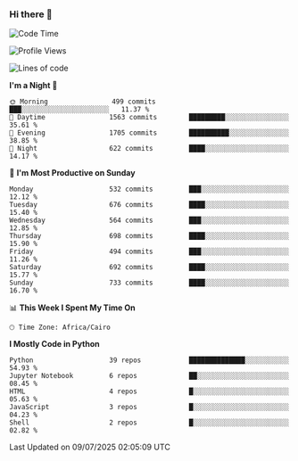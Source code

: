 ### Hi there 👋

<!--
**AMR-KELEG/AMR-KELEG** is a ✨ _special_ ✨ repository because its `README.md` (this file) appears on your GitHub profile.

Here are some ideas to get you started:

- 🔭 I’m currently working on ...
- 🌱 I’m currently learning ...
- 👯 I’m looking to collaborate on ...
- 🤔 I’m looking for help with ...
- 💬 Ask me about ...
- 📫 How to reach me: ...
- 😄 Pronouns: ...
- ⚡ Fun fact: ...
-->

<!--START_SECTION:waka-->
![Code Time](http://img.shields.io/badge/Code%20Time-0%20secs-blue)

![Profile Views](http://img.shields.io/badge/Profile%20Views-0-blue)

![Lines of code](https://img.shields.io/badge/From%20Hello%20World%20I%27ve%20Written-25.7%20million%20lines%20of%20code-blue)

**I'm a Night 🦉** 

```text
🌞 Morning                499 commits         ███░░░░░░░░░░░░░░░░░░░░░░   11.37 % 
🌆 Daytime                1563 commits        █████████░░░░░░░░░░░░░░░░   35.61 % 
🌃 Evening                1705 commits        ██████████░░░░░░░░░░░░░░░   38.85 % 
🌙 Night                  622 commits         ████░░░░░░░░░░░░░░░░░░░░░   14.17 % 
```
📅 **I'm Most Productive on Sunday** 

```text
Monday                   532 commits         ███░░░░░░░░░░░░░░░░░░░░░░   12.12 % 
Tuesday                  676 commits         ████░░░░░░░░░░░░░░░░░░░░░   15.40 % 
Wednesday                564 commits         ███░░░░░░░░░░░░░░░░░░░░░░   12.85 % 
Thursday                 698 commits         ████░░░░░░░░░░░░░░░░░░░░░   15.90 % 
Friday                   494 commits         ███░░░░░░░░░░░░░░░░░░░░░░   11.26 % 
Saturday                 692 commits         ████░░░░░░░░░░░░░░░░░░░░░   15.77 % 
Sunday                   733 commits         ████░░░░░░░░░░░░░░░░░░░░░   16.70 % 
```


📊 **This Week I Spent My Time On** 

```text
🕑︎ Time Zone: Africa/Cairo
```

**I Mostly Code in Python** 

```text
Python                   39 repos            ██████████████░░░░░░░░░░░   54.93 % 
Jupyter Notebook         6 repos             ██░░░░░░░░░░░░░░░░░░░░░░░   08.45 % 
HTML                     4 repos             █░░░░░░░░░░░░░░░░░░░░░░░░   05.63 % 
JavaScript               3 repos             █░░░░░░░░░░░░░░░░░░░░░░░░   04.23 % 
Shell                    2 repos             █░░░░░░░░░░░░░░░░░░░░░░░░   02.82 % 
```




 Last Updated on 09/07/2025 02:05:09 UTC
<!--END_SECTION:waka-->
